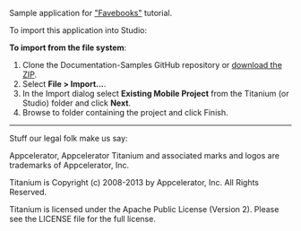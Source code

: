 Sample application for ["Favebooks"](http://docs.appcelerator.com/titanium/latest/#!/guide/Creating_Your_First_Titanium_Apps) tutorial. 

To import this application into Studio:

**To import from the file system**:

1. Clone the Documentation-Samples GitHub repository or [download the ZIP](https://github.com/appcelerator/Documentation-Examples/archive/master.zip).
2. Select **File > Import...**.
3. In the Import dialog select **Existing Mobile Project** from the Titanium (or Studio) folder and click **Next**.
4. Browse to folder containing the project and click Finish.

----------------------------------
Stuff our legal folk make us say:

Appcelerator, Appcelerator Titanium and associated marks and logos are 
trademarks of Appcelerator, Inc. 

Titanium is Copyright (c) 2008-2013 by Appcelerator, Inc. All Rights Reserved.

Titanium is licensed under the Apache Public License (Version 2). Please
see the LICENSE file for the full license.

